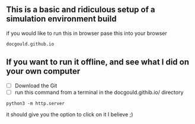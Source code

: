 ## This is a basic and ridiculous setup of a simulation environment build 
if you would like to run this in browser pase this into your browser
```
docgould.github.io
```
## If you want to run it offline, and see what I did on your own computer
 - [ ] Download the Git
 - [ ] run this command from a terminal in the docgould.githib.io/<root> directory

```
python3 -m http.server
```
it should give you the option to click on it I believe ;)
